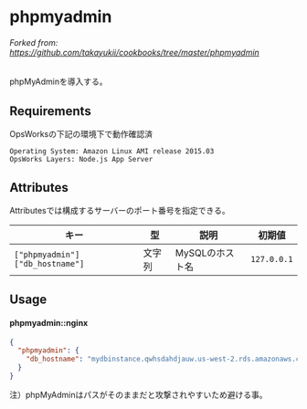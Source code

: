 # phpmyadmin

###### Forked from: https://github.com/takayukii/cookbooks/tree/master/phpmyadmin

phpMyAdminを導入する。

## Requirements

OpsWorksの下記の環境下で動作確認済

``` 
Operating System: Amazon Linux AMI release 2015.03
OpsWorks Layers: Node.js App Server
```

## Attributes

Attributesでは構成するサーバーのポート番号を指定できる。


キー | 型  | 説明 | 初期値
---- | --- | ---  |---
`["phpmyadmin"]["db_hostname"]` | 文字列 | MySQLのホスト名 | `127.0.0.1`

## Usage

#### phpmyadmin::nginx

```json
{
  "phpmyadmin": {
    "db_hostname": "mydbinstance.qwhsdahdjauw.us-west-2.rds.amazonaws.com"
  }
}
```

注）phpMyAdminはパスがそのままだと攻撃されやすいため避ける事。
